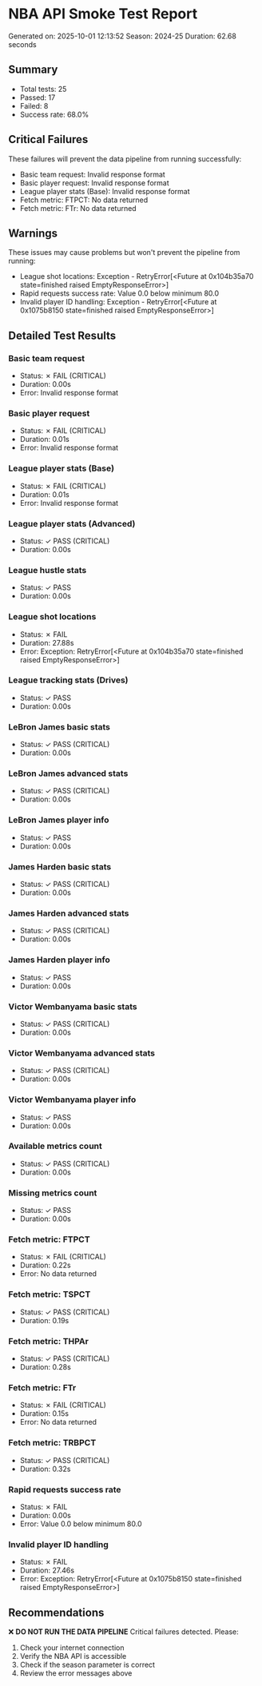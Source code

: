 # NBA API Smoke Test Report
Generated on: 2025-10-01 12:13:52
Season: 2024-25
Duration: 62.68 seconds

## Summary
- Total tests: 25
- Passed: 17
- Failed: 8
- Success rate: 68.0%

## Critical Failures
These failures will prevent the data pipeline from running successfully:
- Basic team request: Invalid response format
- Basic player request: Invalid response format
- League player stats (Base): Invalid response format
- Fetch metric: FTPCT: No data returned
- Fetch metric: FTr: No data returned

## Warnings
These issues may cause problems but won't prevent the pipeline from running:
- League shot locations: Exception - RetryError[<Future at 0x104b35a70 state=finished raised EmptyResponseError>]
- Rapid requests success rate: Value 0.0 below minimum 80.0
- Invalid player ID handling: Exception - RetryError[<Future at 0x1075b8150 state=finished raised EmptyResponseError>]

## Detailed Test Results
### Basic team request
- Status: ✗ FAIL (CRITICAL)
- Duration: 0.00s
- Error: Invalid response format

### Basic player request
- Status: ✗ FAIL (CRITICAL)
- Duration: 0.01s
- Error: Invalid response format

### League player stats (Base)
- Status: ✗ FAIL (CRITICAL)
- Duration: 0.01s
- Error: Invalid response format

### League player stats (Advanced)
- Status: ✓ PASS (CRITICAL)
- Duration: 0.00s

### League hustle stats
- Status: ✓ PASS
- Duration: 0.00s

### League shot locations
- Status: ✗ FAIL
- Duration: 27.88s
- Error: Exception: RetryError[<Future at 0x104b35a70 state=finished raised EmptyResponseError>]

### League tracking stats (Drives)
- Status: ✓ PASS
- Duration: 0.00s

### LeBron James basic stats
- Status: ✓ PASS (CRITICAL)
- Duration: 0.00s

### LeBron James advanced stats
- Status: ✓ PASS (CRITICAL)
- Duration: 0.00s

### LeBron James player info
- Status: ✓ PASS
- Duration: 0.00s

### James Harden basic stats
- Status: ✓ PASS (CRITICAL)
- Duration: 0.00s

### James Harden advanced stats
- Status: ✓ PASS (CRITICAL)
- Duration: 0.00s

### James Harden player info
- Status: ✓ PASS
- Duration: 0.00s

### Victor Wembanyama basic stats
- Status: ✓ PASS (CRITICAL)
- Duration: 0.00s

### Victor Wembanyama advanced stats
- Status: ✓ PASS (CRITICAL)
- Duration: 0.00s

### Victor Wembanyama player info
- Status: ✓ PASS
- Duration: 0.00s

### Available metrics count
- Status: ✓ PASS (CRITICAL)
- Duration: 0.00s

### Missing metrics count
- Status: ✓ PASS
- Duration: 0.00s

### Fetch metric: FTPCT
- Status: ✗ FAIL (CRITICAL)
- Duration: 0.22s
- Error: No data returned

### Fetch metric: TSPCT
- Status: ✓ PASS (CRITICAL)
- Duration: 0.19s

### Fetch metric: THPAr
- Status: ✓ PASS (CRITICAL)
- Duration: 0.28s

### Fetch metric: FTr
- Status: ✗ FAIL (CRITICAL)
- Duration: 0.15s
- Error: No data returned

### Fetch metric: TRBPCT
- Status: ✓ PASS (CRITICAL)
- Duration: 0.32s

### Rapid requests success rate
- Status: ✗ FAIL
- Duration: 0.00s
- Error: Value 0.0 below minimum 80.0

### Invalid player ID handling
- Status: ✗ FAIL
- Duration: 27.46s
- Error: Exception: RetryError[<Future at 0x1075b8150 state=finished raised EmptyResponseError>]

## Recommendations
❌ **DO NOT RUN THE DATA PIPELINE**
Critical failures detected. Please:
1. Check your internet connection
2. Verify the NBA API is accessible
3. Check if the season parameter is correct
4. Review the error messages above